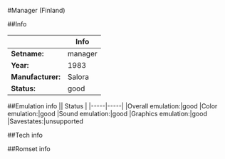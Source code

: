 #Manager (Finland)

##Info

||Info|
|-----|-----|
|**Setname:**|manager
|**Year:**|1983
|**Manufacturer:**|Salora
|**Status:**|good

##Emulation info
|| Status |
|-----|-----|
|Overall emulation:|good
|Color emulation:|good
|Sound emulation:|good
|Graphics emulation:|good
|Savestates:|unsupported

##Tech info

##Romset info

<!--- START OF EDITED COMMENT DO NOT TOUCH TEXT ABOVE-->
